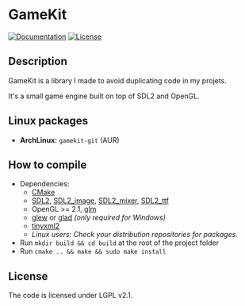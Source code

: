 # GameKit

[![Documentation](https://codedocs.xyz/Quent42340/GameKit.svg)](https://codedocs.xyz/Quent42340/GameKit/)
[![License](https://img.shields.io/badge/license-LGPLv2.1%2B-blue.svg)](https://www.gnu.org/licenses/old-licenses/lgpl-2.1.en.html)

## Description

GameKit is a library I made to avoid duplicating code in my projets.

It's a small game engine built on top of SDL2 and OpenGL.

## Linux packages

- **ArchLinux:** `gamekit-git` (AUR)

## How to compile

- Dependencies:
    - [CMake](http://www.cmake.org/download/)
    - [SDL2](https://www.libsdl.org/download-2.0.php), [SDL2_image](https://www.libsdl.org/projects/SDL_image/), [SDL2_mixer](https://www.libsdl.org/projects/SDL_mixer/), [SDL2_ttf](https://www.libsdl.org/projects/SDL_ttf/)
    - OpenGL >= 2.1, [glm](http://sourceforge.net/projects/ogl-math/files/latest/download?source=files)
    - [glew](http://sourceforge.net/projects/glew/files/latest/download) or [glad](https://github.com/Dav1dde/glad) *(only required for Windows)*
    - [tinyxml2](http://leethomason.github.io/tinyxml2/)
    - _Linux users: Check your distribution repositories for packages._
- Run `mkdir build && cd build` at the root of the project folder
- Run `cmake .. && make && sudo make install`

## License

The code is licensed under LGPL v2.1.


